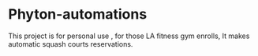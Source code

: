 # Phyton-automations
This project is for personal use , for  those LA fitness gym enrolls, It makes automatic squash courts reservations.
